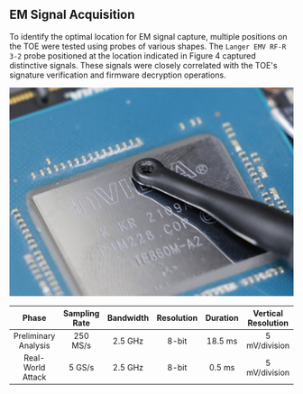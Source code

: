 ## EM Signal Acquisition
To identify the optimal location for EM signal capture, multiple positions on the TOE were tested using probes of various shapes. The `Langer EMV RF-R 3-2` probe positioned at the location indicated in Figure 4 captured distinctive signals. These signals were closely correlated with the TOE's signature verification and firmware decryption operations.

<img src="./image/probe.JPG" />


  |        Phase         | Sampling Rate | Bandwidth | Resolution | Duration | Vertical Resolution |
  | :------------------: | :-----------: | :-------: | :--------: | :------: | :-----------------: |
  | Preliminary Analysis |   250 MS/s    |  2.5 GHz  |   8-bit    | 18.5 ms  |    5 mV/division    |
  |   Real-World Attack   |    5 GS/s     |  2.5 GHz  |   8-bit    |  0.5 ms  |    5 mV/division    |
